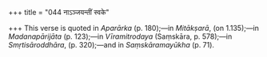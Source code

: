 +++
title = "044 नाऽञ्जयन्तीं स्वके"

+++
This verse is quoted in *Aparārka* (p. 180);—in *Mitākṣarā*, (on
1.135);—in *Madanapārijāta* (p. 123);—in *Vīramitrodaya* (Saṃskāra, p.
578);—in *Smṛtisāroddhāra*, (p. 320);—and in *Saṃskāramayūkha* (p. 71).


